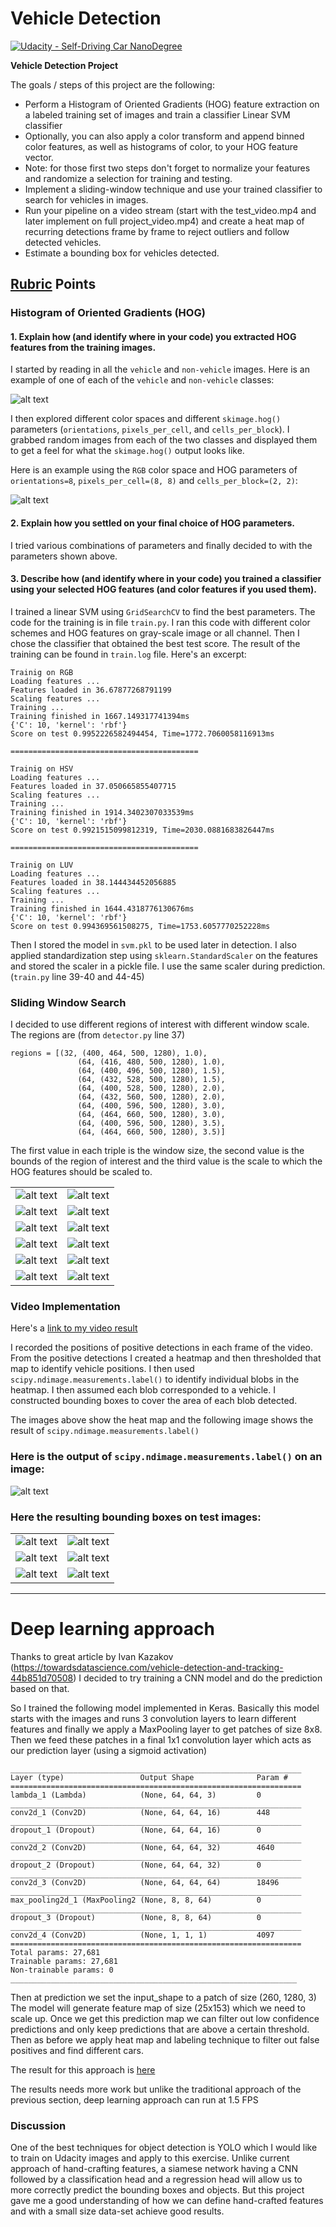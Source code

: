 # Vehicle Detection
[![Udacity - Self-Driving Car NanoDegree](https://s3.amazonaws.com/udacity-sdc/github/shield-carnd.svg)](http://www.udacity.com/drive)

**Vehicle Detection Project**

The goals / steps of this project are the following:

* Perform a Histogram of Oriented Gradients (HOG) feature extraction on a labeled training set of images and train a classifier Linear SVM classifier
* Optionally, you can also apply a color transform and append binned color features, as well as histograms of color, to your HOG feature vector.
* Note: for those first two steps don't forget to normalize your features and randomize a selection for training and testing.
* Implement a sliding-window technique and use your trained classifier to search for vehicles in images.
* Run your pipeline on a video stream (start with the test_video.mp4 and later implement on full project_video.mp4) and create a heat map of recurring detections frame by frame to reject outliers and follow detected vehicles.
* Estimate a bounding box for vehicles detected.

[//]: # (Image References)
[image1]: ./images/car_not_car.png
[image2]: ./images/hog_per_channel.png
[test_1_windows]: ./images/test1_windows.jpg
[test_1_heat]: ./images/test1_heat.jpg
[test_1_output]: ./output_images/test1.jpg
[test_2_windows]: ./images/test2_windows.jpg
[test_2_heat]: ./images/test2_heat.jpg
[test_2_output]: ./output_images/test2.jpg
[test_3_windows]: ./images/test3_windows.jpg
[test_3_heat]: ./images/test3_heat.jpg
[test_3_output]: ./output_images/test3.jpg
[test_4_windows]: ./images/test4_windows.jpg
[test_4_heat]: ./images/test4_heat.jpg
[test_4_output]: ./output_images/test4.jpg
[test_5_windows]: ./images/test5_windows.jpg
[test_5_heat]: ./images/test5_heat.jpg
[test_5_output]: ./output_images/test5.jpg
[test_6_windows]: ./images/test6_windows.jpg
[test_6_heat]: ./images/test6_heat.jpg
[test_6_output]: ./output_images/test6.jpg

[image3]: ./examples/sliding_windows.jpg
[image4]: ./examples/sliding_window.jpg
[image5]: ./examples/bboxes_and_heat.png
[image6]: ./examples/labels_map.png
[image7]: ./examples/output_bboxes.png
[video1]: ./project_video.mp4

## [Rubric](https://review.udacity.com/#!/rubrics/513/view) Points

### Histogram of Oriented Gradients (HOG)

#### 1. Explain how (and identify where in your code) you extracted HOG features from the training images.

I started by reading in all the `vehicle` and `non-vehicle` images.  Here is an example of one of each of the `vehicle` and `non-vehicle` classes:

![alt text][image1]

I then explored different color spaces and different `skimage.hog()` parameters (`orientations`, `pixels_per_cell`, and `cells_per_block`).  I grabbed random images from each of the two classes and displayed them to get a feel for what the `skimage.hog()` output looks like.

Here is an example using the `RGB` color space and HOG parameters of `orientations=8`, `pixels_per_cell=(8, 8)` and `cells_per_block=(2, 2)`:

![alt text][image2]

#### 2. Explain how you settled on your final choice of HOG parameters.

I tried various combinations of parameters and finally decided to with the parameters shown above.

#### 3. Describe how (and identify where in your code) you trained a classifier using your selected HOG features (and color features if you used them).

I trained a linear SVM using `GridSearchCV` to find the best parameters. The code for the training is in file `train.py`. I ran this code with different color schemes and HOG features on gray-scale image or all channel. Then I chose the classifier that obtained the best test score. The result of the training can be found in `train.log` file. Here's an excerpt:

```
Trainig on RGB
Loading features ...
Features loaded in 36.67877268791199
Scaling features ...
Training ...
Training finished in 1667.149317741394ms
{'C': 10, 'kernel': 'rbf'}
Score on test 0.9952226582494454, Time=1772.7060058116913ms

==========================================

Trainig on HSV
Loading features ...
Features loaded in 37.050665855407715
Scaling features ...
Training ...
Training finished in 1914.3402307033539ms
{'C': 10, 'kernel': 'rbf'}
Score on test 0.9921515099812319, Time=2030.0881683826447ms

==========================================

Trainig on LUV
Loading features ...
Features loaded in 38.144434452056885
Scaling features ...
Training ...
Training finished in 1644.4318776130676ms
{'C': 10, 'kernel': 'rbf'}
Score on test 0.994369561508275, Time=1753.6057770252228ms
```

Then I stored the model in `svm.pkl` to be used later in detection. I also applied standardization step using `sklearn.StandardScaler` on the features and stored the scaler in a pickle file. I use the same scaler during prediction. (`train.py` line 39-40 and 44-45)

### Sliding Window Search

I decided to use different regions of interest with different window scale. The regions are (from `detector.py` line 37)

```
regions = [(32, (400, 464, 500, 1280), 1.0),
               (64, (416, 480, 500, 1280), 1.0),
               (64, (400, 496, 500, 1280), 1.5),
               (64, (432, 528, 500, 1280), 1.5),
               (64, (400, 528, 500, 1280), 2.0),
               (64, (432, 560, 500, 1280), 2.0),
               (64, (400, 596, 500, 1280), 3.0),
               (64, (464, 660, 500, 1280), 3.0),
               (64, (400, 596, 500, 1280), 3.5),
               (64, (464, 660, 500, 1280), 3.5)]
```

The first value in each triple is the window size, the second value is the bounds of the region of interest and the third value is the scale to which the HOG features should be scaled to.

|                             |                          |
| --------------------------- | ------------------------ |
| ![alt text][test_1_windows] | ![alt text][test_1_heat] |
| ![alt text][test_2_windows] | ![alt text][test_2_heat] |
| ![alt text][test_3_windows] | ![alt text][test_3_heat] |
| ![alt text][test_4_windows] | ![alt text][test_4_heat] |
| ![alt text][test_5_windows] | ![alt text][test_5_heat] |
| ![alt text][test_6_windows] | ![alt text][test_6_heat] |

### Video Implementation

Here's a [link to my video result](./output_images/project_video.mp4)

I recorded the positions of positive detections in each frame of the video.  From the positive detections I created a heatmap and then thresholded that map to identify vehicle positions.  I then used `scipy.ndimage.measurements.label()` to identify individual blobs in the heatmap.  I then assumed each blob corresponded to a vehicle.  I constructed bounding boxes to cover the area of each blob detected.

The images above show the heat map and the following image shows the result of `scipy.ndimage.measurements.label()`

### Here is the output of `scipy.ndimage.measurements.label()` on an image:
![alt text][image6]

### Here the resulting bounding boxes on test images:

|                             |                          |
| --------------------------- | ------------------------ |
| ![alt text][test_1_output] | ![alt text][test_2_output]|
| ![alt text][test_3_output] | ![alt text][test_4_output]|
| ![alt text][test_5_output] | ![alt text][test_6_output]|

---

# Deep learning approach

Thanks to great article by Ivan Kazakov (https://towardsdatascience.com/vehicle-detection-and-tracking-44b851d70508) I decided to try training a CNN model and do the prediction based on that.

So I trained the following model implemented in Keras. Basically this model starts with the images and runs 3 convolution layers to learn different features and finally we apply a MaxPooling layer to get patches of size 8x8. Then we feed these patches in a final 1x1 convolution layer which acts as our prediction layer (using a sigmoid activation)

```
_________________________________________________________________
Layer (type)                 Output Shape              Param #
=================================================================
lambda_1 (Lambda)            (None, 64, 64, 3)         0
_________________________________________________________________
conv2d_1 (Conv2D)            (None, 64, 64, 16)        448
_________________________________________________________________
dropout_1 (Dropout)          (None, 64, 64, 16)        0
_________________________________________________________________
conv2d_2 (Conv2D)            (None, 64, 64, 32)        4640
_________________________________________________________________
dropout_2 (Dropout)          (None, 64, 64, 32)        0
_________________________________________________________________
conv2d_3 (Conv2D)            (None, 64, 64, 64)        18496
_________________________________________________________________
max_pooling2d_1 (MaxPooling2 (None, 8, 8, 64)          0
_________________________________________________________________
dropout_3 (Dropout)          (None, 8, 8, 64)          0
_________________________________________________________________
conv2d_4 (Conv2D)            (None, 1, 1, 1)           4097
=================================================================
Total params: 27,681
Trainable params: 27,681
Non-trainable params: 0
________________________________________________________________
```

Then at prediction we set the input_shape to a patch of size (260, 1280, 3) The model will generate feature map of size (25x153) which we need to scale up. Once we get this prediction map we can filter out low confidence predictions and only keep predictions that are above a certain threshold. Then as before we apply heat map and labeling technique to filter out false positives and find different cars.

The result for this approach is [here](./output_images/project_video_cnn.mp4)

The results needs more work but unlike the traditional approach of the previous section, deep learning approach can run at 1.5 FPS

### Discussion

One of the best techniques for object detection is YOLO which I would like to train on Udacity images and apply to this exercise. Unlike current approach of hand-crafting features, a siamese network having a CNN followed by a classification head and a regression head will allow us to more correctly predict the bounding boxes and objects. But this project gave me a good understanding of how we can define hand-crafted features and with a small size data-set achieve good results. 

